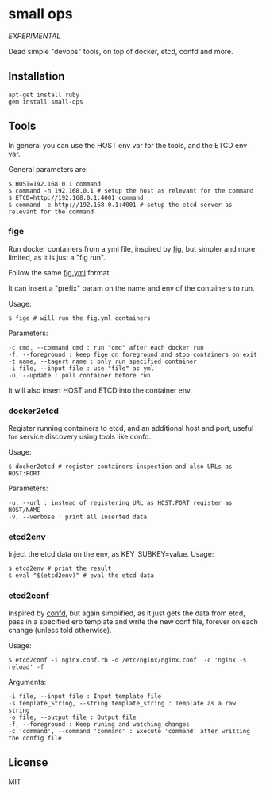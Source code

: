 # small ops

_EXPERIMENTAL_

Dead simple "devops" tools, on top of docker, etcd, confd and more.

## Installation

    apt-get install ruby
    gem install small-ops

## Tools

In general you can use the HOST env var for the tools, and the ETCD env var.

General parameters are:

    $ HOST=192.168.0.1 command
    $ command -h 192.168.0.1 # setup the host as relevant for the command
    $ ETCD=http://192.168.0.1:4001 command
    $ command -e http://192.168.0.1:4001 # setup the etcd server as relevant for the command

### fige

Run docker containers from a yml file, inspired by [fig](http://orchardup.github.io/fig/), but simpler and more limited, as it is just a "fig run".

Follow the same [fig.yml](https://orchardup.github.io/fig/yml.html) format.

It can insert a "prefix" param on the name and env of the containers to run.

Usage:

    $ fige # will run the fig.yml containers

Parameters:

    -c cmd, --command cmd : run "cmd" after each docker run
    -f, --foreground : keep fige on foreground and stop containers on exit
    -t name, --tagert name : only run specified container
    -i file, --input file : use "file" as yml
    -u, --update : pull container before run 

It will also insert HOST and ETCD into the container env.

### docker2etcd

Register running containers to etcd, and an additional host and port, useful for service discovery using tools like confd.

Usage:

    $ docker2etcd # register containers inspection and also URLs as HOST:PORT

Parameters:

    -u, --url : instead of registering URL as HOST:PORT register as HOST/NAME
    -v, --verbose : print all inserted data

### etcd2env

Inject the etcd data on the env, as KEY\_SUBKEY=value. Usage:

  
    $ etcd2env # print the result
    $ eval "$(etcd2env)" # eval the etcd data

### etcd2conf

Inspired by [confd](https://github.com/kelseyhightower/confd), but again simplified, as it just gets the data from etcd, pass in a specified erb template and write the new conf file, forever on each change (unless told otherwise).

Usage:

    $ etcd2conf -i nginx.conf.rb -o /etc/nginx/nginx.conf  -c 'nginx -s reload' -f

Arguments:

    -i file, --input file : Input template file
    -s template_String, --string template_string : Template as a raw string
    -o file, --output file : Output file
    -f, --foreground : Keep runing and watching changes
    -c 'command', --command 'command' : Execute 'command' after writting the config file

## License

MIT

